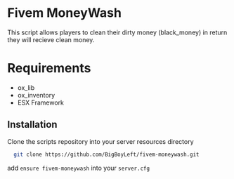# Fivem MoneyWash

This script allows players to clean their dirty money (black_money) in return they will recieve clean money.


# Requirements
- ox_lib
- ox_inventory
- ESX Framework
## Installation

Clone the scripts repository into your server resources directory

```bash
  git clone https://github.com/BigBoyLeft/fivem-moneywash.git
```

add `ensure fivem-moneywash` into your `server.cfg`
